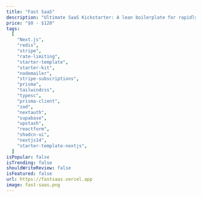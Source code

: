 ```yaml
---
title: "Fast SaaS"
description: "Ultimate SaaS Kickstarter: A lean boilerplate for rapidly launching your product. Built with modern technologies, Perfect for developers who want to focus on their unique product features rather than reinventing the wheel."
price: "$0 - $120"
tags:
  [
    "Next.js",
    "redis",
    "stripe",
    "rate-limiting",
    "starter-template",
    "starter-kit",
    "nodemailer",
    "stripe-subscriptions",
    "prisma",
    "tailwindcss",
    "typesc",
    "prisma-client",
    "zod",
    "nextauth",
    "supabase",
    "upstash",
    "reactform",
    "shadcn-ui",
    "nextjs14",
    "starter-template-nextjs",
  ]
isPopular: false
isTrending: false
shouldWriteReview: false
isFeatured: false
url: https://fastsaas.vercel.app
image: fast-saas.png
---
```

